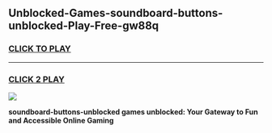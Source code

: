 
## Unblocked-Games-soundboard-buttons-unblocked-Play-Free-gw88q
<h3>
<a href="https://premium76.site?title=soundboard-buttons-unblocked&ref=18A1">CLICK TO PLAY</a></h3>
<hr>

<h3>
<a href="https://premium76.site?title=soundboard-buttons-unblocked&ref=18A1">CLICK 2 PLAY</a>
  
</h3>

<a href="https://premium76.site?title=soundboard-buttons-unblocked&ref=18A1"><img src="https://clearcache.store/games.png"></a>


**soundboard-buttons-unblocked games unblocked: Your Gateway to Fun and Accessible Online Gaming**
